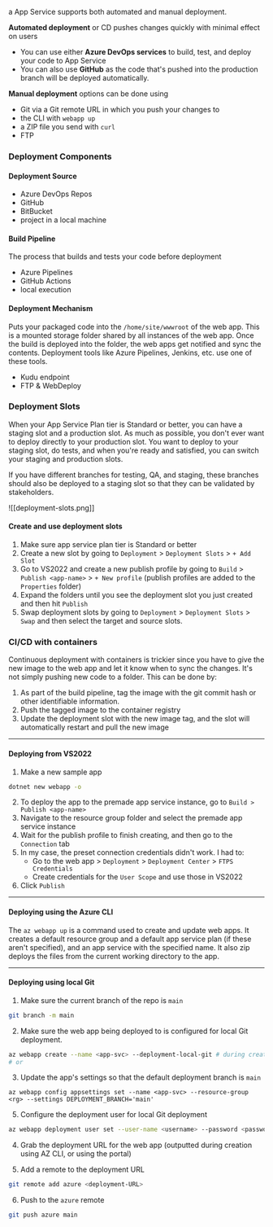 a
App Service supports both automated and manual deployment. 

**Automated deployment** or CD pushes changes quickly with minimal effect on users
- You can use either **Azure DevOps services** to build, test, and deploy your code to App Service
- You can also use **GitHub** as the code that's pushed into the production branch will be deployed automatically.
 
**Manual deployment** options can be done using
- Git via a Git remote URL in which you push your changes to
- the CLI with `webapp up`
- a ZIP file you send with `curl`
- FTP

### Deployment Components

#### Deployment Source
- Azure DevOps Repos
- GitHub
- BitBucket
- project in a local machine

#### Build Pipeline
The process that builds and tests your code before deployment
- Azure Pipelines
- GitHub Actions
- local execution

#### Deployment Mechanism
Puts your packaged code into the `/home/site/wwwroot` of the web app. This is a mounted storage folder shared by all instances of the web app. Once the build is deployed into the folder, the web apps get notified and sync the contents. Deployment tools like Azure Pipelines, Jenkins, etc. use one of these tools.
- Kudu endpoint
- FTP & WebDeploy

### Deployment Slots
When your App Service Plan tier is Standard or better, you can have a staging slot and a production slot. As much as possible, you don't ever want to deploy directly to your production slot. You want to deploy to your staging slot, do tests, and when you're ready and satisfied, you can switch your staging and production slots. 

If you have different branches for testing, QA, and staging, these branches should also be deployed to a staging slot so that they can be validated by stakeholders.

![[deployment-slots.png]]

#### Create and use deployment slots
1. Make sure app service plan tier is Standard or better
2. Create a new slot by going to `Deployment` > `Deployment Slots` > `+ Add Slot`
3. Go to VS2022 and create a new publish profile by going to `Build` > `Publish <app-name>` > `+ New profile` (publish profiles are added to the `Properties` folder)
4. Expand the folders until you see the deployment slot you just created and then hit `Publish`
5. Swap deployment slots by going to `Deployment` > `Deployment Slots` > `Swap` and then select the target and source slots.

### CI/CD with containers
Continuous deployment with containers is trickier since you have to give the new image to the web app and let it know when to sync the changes. It's not simply pushing new code to a folder. This can be done by:
1. As part of the build pipeline, tag the image with the git commit hash or other identifiable information. 
2. Push the tagged image to the container registry
3. Update the deployment slot with the new image tag, and the slot will automatically restart and pull the new image

---
#### Deploying from VS2022
1. Make a new sample app
```sh
dotnet new webapp -o
```

2. To deploy the app to the premade app service instance, go to `Build > Publish <app-name>`
3. Navigate to the resource group folder and select the premade app service instance
4. Wait for the publish profile to finish creating, and then go to the `Connection` tab
5. In my case, the preset connection credentials didn't work. I had to:
	- Go to the web app > `Deployment` > `Deployment Center` > `FTPS Credentials`
	- Create credentials for the `User Scope` and use those in VS2022
6. Click `Publish`

---
#### Deploying using the Azure CLI
The `az webapp up` is a command used to create and update web apps. It creates a default resource group and a default app service plan (if these aren't specified), and an app service with the specified name. It also zip deploys the files from the current working directory to the app.

---
#### Deploying using local Git
1. Make sure the current branch of the repo is `main`
```sh
git branch -m main
```
2. Make sure the web app being deployed to is configured for local Git deployment. 
```sh
az webapp create --name <app-svc> --deployment-local-git # during creation
# or

```
3. Update the app's settings so that the default deployment branch is `main`
```
az webapp config appsettings set --name <app-svc> --resource-group <rg> --settings DEPLOYMENT_BRANCH='main'
```

5. Configure the deployment user for local Git deployment
```sh
az webapp deployment user set --user-name <username> --password <password>
```

4. Grab the deployment URL for the web app (outputted during creation using AZ CLI, or using the portal)

5. Add a remote to the deployment URL
```sh
git remote add azure <deployment-URL>
```

6. Push to the `azure` remote
```sh
git push azure main
```


